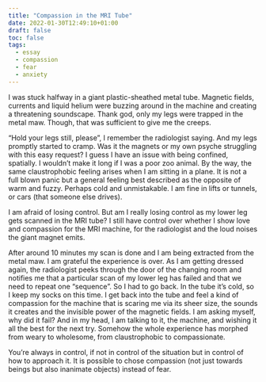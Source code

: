 ```yaml
---
title: "Compassion in the MRI Tube"
date: 2022-01-30T12:49:10+01:00
draft: false
toc: false
tags:
  - essay
  - compassion
  - fear
  - anxiety
---
```


I was stuck halfway in a giant plastic-sheathed metal tube. Magnetic fields, currents and liquid helium were buzzing around in the machine and creating a threatening soundscape. Thank god, only my legs were trapped in the metal maw. Though, that was sufficient to give me the creeps.

“Hold your legs still, please”, I remember the radiologist saying. And my legs promptly started to cramp. Was it the magnets or my own psyche struggling with this easy request? I guess I have an issue with being confined, spatially. I wouldn’t make it long if I was a poor zoo animal. By the way, the same claustrophobic feeling arises when I am sitting in a plane. It is not a full blown panic but a general feeling best described as the opposite of warm and fuzzy. Perhaps cold and unmistakable. I am fine in lifts or tunnels, or cars (that someone else drives).

I am afraid of losing control. But am I really losing control as my lower leg gets scanned in the MRI tube? I still have control over whether I show love and compassion for the MRI machine, for the radiologist and the loud noises the giant magnet emits.

After around 10 minutes my scan is done and I am being extracted from the metal maw. I am grateful the experience is over. As I am getting dressed again, the radiologist peeks through the door of the changing room and notifies me that a particular scan of my lower leg has failed and that we need to repeat one “sequence”. So I had to go back. In the tube it’s cold, so I keep my socks on this time. I get back into the tube and feel a kind of compassion for the machine that is scaring me via its sheer size, the sounds it creates and the invisible power of the magnetic fields. I am asking myself, why did it fail? And in my head, I am talking to it, the machine, and wishing it all the best for the next try. Somehow the whole experience has morphed from weary to wholesome, from claustrophobic to compassionate.

You’re always in control, if not in control of the situation but in control of how to approach it. It is possible to chose compassion (not just towards beings but also inanimate objects) instead of fear.
